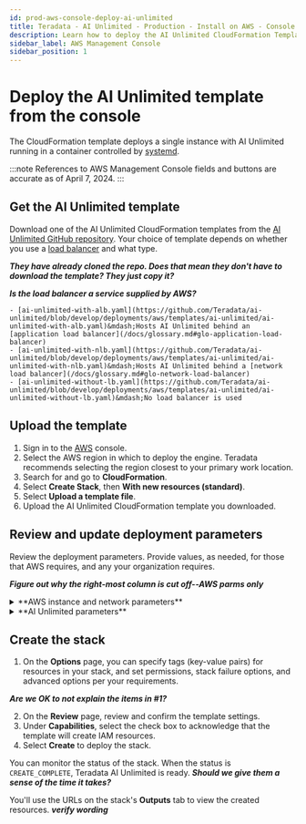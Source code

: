 ```yaml
---
id: prod-aws-console-deploy-ai-unlimited
title: Teradata - AI Unlimited - Production - Install on AWS - Console 
description: Learn how to deploy the AI Unlimited CloudFormation Template from the AWS Management Console.
sidebar_label: AWS Management Console
sidebar_position: 1
---
```


# Deploy the AI Unlimited template from the console

The CloudFormation template deploys a single instance with AI Unlimited running in a container controlled by [systemd](/docs/glossary.md#glo-systemd).

:::note
References to AWS Management Console fields and buttons are accurate as of April 7, 2024.
:::

## Get the AI Unlimited template

Download one of the AI Unlimited CloudFormation templates from the [AI Unlimited GitHub repository](https://github.com/Teradata/ai-unlimited). Your choice of template depends on whether you use a [load balancer](/docs/glossary.md#glo-load-balancer) and what type.

***They have already cloned the repo. Does that mean they don't have to download the template? They just copy it?***

***Is the load balancer a service supplied by AWS?***

    - [ai-unlimited-with-alb.yaml](https://github.com/Teradata/ai-unlimited/blob/develop/deployments/aws/templates/ai-unlimited/ai-unlimited-with-alb.yaml)&mdash;Hosts AI Unlimited behind an [application load balancer](/docs/glossary.md#glo-application-load-balancer)
    - [ai-unlimited-with-nlb.yaml](https://github.com/Teradata/ai-unlimited/blob/develop/deployments/aws/templates/ai-unlimited/ai-unlimited-with-nlb.yaml)&mdash;Hosts AI Unlimited behind a [network load balancer](/docs/glossary.md#glo-network-load-balancer)
    - [ai-unlimited-without-lb.yaml](https://github.com/Teradata/ai-unlimited/blob/develop/deployments/aws/templates/ai-unlimited/ai-unlimited-without-lb.yaml)&mdash;No load balancer is used
	
## Upload the template	
	
	
1. Sign in to the [AWS](https://aws.amazon.com) console.
2. Select the AWS region in which to deploy the engine. Teradata recommends selecting the region closest to your primary work location.
3. Search for and go to **CloudFormation**.
4. Select **Create Stack**, then **With new resources (standard)**.
5. Select **Upload a template file**.
6. Upload the AI Unlimited CloudFormation template you downloaded.

## Review and update deployment parameters

Review the deployment parameters. Provide values, as needed, for those that AWS requires, and any your organization requires.

***Figure out why the right-most column is cut off--AWS parms only***

<details>

<summary>**AWS instance and network parameters**</summary>
| Parameter | Description | Required? | Default | Notes
|---------|-------------|-----------|-----------|-----------|
| InstanceType | The EC2 instance type that you want to use for the service. | Required with default | t3.small | Teradata recommends using the default instance type to save costs. |
| RootVolumeSize | The size of the root disk you want to attach to the instance, in GB. | Required with default | 8 | Supports values between 8 and 1000. |
| TerminationProtection | Enable instance termination protection. | Required with default | false | |
|IamRole | Specifies whether CloudFormation should create a new IAM role or use an existing one. | Required with default | New | Supported options are: New or Existing |
|IamRoleName | The name of the IAM role to assign to the instance, either an existing IAM role or a  newly created IAM role. | Optional with default | ai-unlimited-iam-role | If naming a new IAM role, CloudFormation requires the CAPABILITY_NAMED_IAM capability. Leave this blank to use an autogenerated name. |
|IamPermissionsBoundary	| The ARN of the IAM permissions boundary to associate with the IAM role assigned to the instance. | Optional | | |
|AvailabilityZone | The availability zone to which you want to deploy the instance. |Required | |The value must match the subnet, the zone of any pre-existing volumes, and the instance type must be available in the selected zone. |
|LoadBalancing		|Specifies whether the instance is accessed via an NLB. |Required with default |NetworkLoadBalancer |Supported options are: NetworkLoadBalancer or None |
|LoadBalancerScheme	| If a load balancer is used, this field specifies whether the instance is accessible from the Internet or only from within the VPC.	|Optional with default	|Internet-facing	|The DNS name of an Internet-facing load balancer is publicly resolvable to the public IP addresses of the nodes. Therefore, Internet-facing load balancers can route requests from clients over the Internet. The nodes of an internal load balancer have only private IP addresses. The DNS name of an internal load balancer is publicly resolvable to the personal IP addresses of the nodes. Therefore, internal load balancers can route requests from clients with access to the VPC for the load balancer.|
|Private	|Specifies whether the service is deployed in a private network without public IPs.|Required|false| |
|Session	|Specifies whether you can use the AWS Session Manager to access the instance.|Required|false| |
|Vpc		|The network to which you want to deploy the instance.|Required|||
|Subnet	|The subnetwork to which you want to deploy the instance.|Required||The subnet must reside in the selected availability zone.|
|KeyName		|The public/private key pair which allows you to connect securely to your instance after it launches. When you create an AWS account, this is the key pair you create in your preferred region.|Optional||Leave this field blank if you do not want to include the SSH keys.|
|AccessCIDR	|The CIDR IP address range that is permitted to access the instance. |Optional||Teradata recommends setting this value to a trusted IP range. Define at least one of AccessCIDR, PrefixList, or SecurityGroup to allow inbound traffic unless you create custom security group ingress rules.|
|PrefixList			|The prefix list that you can use to communicate with the instance.|Optional||Define at least one of AccessCIDR, PrefixList, or SecurityGroup to allow inbound traffic unless you create custom security group ingress rules.|
|SecurityGroup	|The virtual firewall that controls inbound and outbound traffic to the instance.	|Optional|
|SecurityGroup is implemented as a set of rules that specify which protocols, ports, and IP addresses or CIDR blocks are allowed to access the instance. Define at least one of AccessCIDR, PrefixList, or SecurityGroup to allow inbound traffic unless you create custom security group ingress rules.|
|UsePersistentVolume|Specifies whether you want to use persistent volume to store data.|Optional with default|None|Supported options are: new persistent volume, an existing one, or none, depending on your use case.|
|PersistentVolumeSize	|The size of the persistent volume that you can attach to the instance, in GB.|Required with default|8|Supports values between 8 and 1000|
|ExistingPersistentVolumeId		|The ID of the existing persistent volume that you can attach to the instance. |Required if UsePersistentVolume is set to Existing	||The persistent volume must be in the same availability zone as the AI Unlimited instance.|
|PersistentVolumeDeletionPolicy		|The persistent volume behavior when you delete the CloudFormations deployment.|Required with default|Delete|Supported options are: Delete, Retain, RetainExceptOnCreate, and Snapshot.|
|LatestAmiId	|The ID of the image that points to the latest version of AMI. This value is used for the SSM lookup.|Required with defaults||This deployment uses the latest ami-amazon-linux-latest/amzn2-ami-hvm-x86_64-gp2 image available. IMPORTANT: Changing this value may break the stack.|

</details>

<details>

<summary>**AI Unlimited parameters**</summary>
| Parameter | Description | Required? | Default | Notes
|---------|-------------|-----------|-----------|-----------|
|AIUnlimitedHttpPort		|The port to access the AI Unlimited UI.|Required with default	|3000||
|AIUnlimitedGrpcPort		|The port to access the AI Unlimited API.|Required with default|3282||
|AIUnlimitedVersion		|The version of AI Unlimited you want to deploy.|Required with default|latest|The value is a container version tag.

</details>

## Create the stack

1. On the **Options** page, you can specify tags (key-value pairs) for resources in your stack, and set permissions, stack failure options, and advanced options per your requirements. 

***Are we OK to not explain the items in #1?***

2. On the **Review** page, review and confirm the template settings. 
3. Under **Capabilities**, select the check box to acknowledge that the template will create IAM resources. 
4. Select **Create** to deploy the stack.

You can monitor the status of the stack. When the status is `CREATE_COMPLETE`, Teradata AI Unlimited is ready. ***Should we give them a sense of the time it takes?***

You'll use the URLs on the stack's **Outputs** tab to view the created resources.  ***verify wording***





